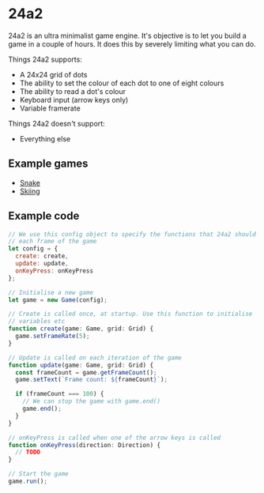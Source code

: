 # 24a2

24a2 is an ultra minimalist game engine. It's objective is to let you build a game in a couple of hours. It does this by severely limiting what you can do.

Things 24a2 supports:

- A 24x24 grid of dots
- The ability to set the colour of each dot to one of eight colours
- The ability to read a dot's colour
- Keyboard input (arrow keys only)
- Variable framerate

Things 24a2 doesn't support:

- Everything else

## Example games

- [Snake](/games/snake)
- [Skiing](/games/skiing.html)

## Example code

```javascript
// We use this config object to specify the functions that 24a2 should call on
// each frame of the game
let config = {
  create: create,
  update: update,
  onKeyPress: onKeyPress
};

// Initialise a new game
let game = new Game(config);

// Create is called once, at startup. Use this function to initialise
// variables etc
function create(game: Game, grid: Grid) {
  game.setFrameRate(5);
}

// Update is called on each iteration of the game
function update(game: Game, grid: Grid) {
  const frameCount = game.getFrameCount();
  game.setText(`Frame count: ${frameCount}`);

  if (frameCount === 100) {
    // We can stop the game with game.end()
    game.end();
  }
}

// onKeyPress is called when one of the arrow keys is called
function onKeyPress(direction: Direction) {
  // TODO
}

// Start the game
game.run();
```
